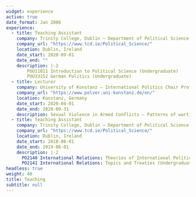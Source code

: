 ```yaml
---
widget: experience
active: true
date_format: Jan 2006
experience:
  - title: Teaching Assistant
    company: Trinity College, Dublin – Department of Political Science
    company_url: "https://www.tcd.ie/Political_Science/"
    location: Dublin, Ireland
    date_start: 2020-09-01
    date_end: ""
    description: |-2
        POU11011 Introduction to Political Science (Undergraduate)
        POU33152 German Politics (Undergraduate)
  - title: Lecturer
    company: University of Konstanz – International Politics Chair Prof. Gerald Schneider
    company_url: "https://www.polver.uni-konstanz.de/en/"
    location: Konstanz, Germany
    date_start: 2020-04-01
    date_end: 2020-09-31
    description: Sexual Violence in Armed Conflicts – Patterns of wartime rape in civil wars (Undergraduate)
  - title: Teaching Assistant
    company: Trinity College, Dublin – Department of Political Science
    company_url: "https://www.tcd.ie/Political_Science/"
    location: Dublin, Ireland
    date_start: 2018-08-01
    date_end: 2019-06-01
    description: |-2
      PO2140 International Relations: Theories of International Politics (Undergraduate)
      PO2141 International Relations: Topics and Treaties (Undergraduate)
headless: true
weight: 40
title: Teaching
subtitle: null
---
```

